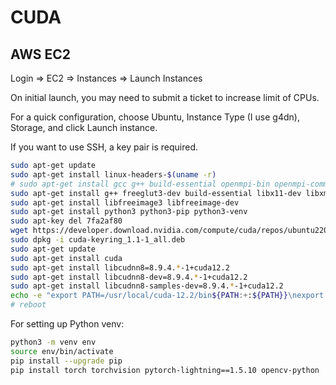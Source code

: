 # CUDA

## AWS EC2
Login => EC2 => Instances => Launch Instances

On initial launch, you may need to submit a ticket to increase limit of CPUs.

For a quick configuration, choose Ubuntu, Instance Type (I use g4dn), Storage, and click Launch instance.

If you want to use SSH, a key pair is required.
```bash
sudo apt-get update
sudo apt-get install linux-headers-$(uname -r)
# sudo apt-get install gcc g++ build-essential openmpi-bin openmpi-common libopenmpi-dev
sudo apt-get install g++ freeglut3-dev build-essential libx11-dev libxmu-dev libxi-dev libglu1-mesa libglu1-mesa-dev
sudo apt-get install libfreeimage3 libfreeimage-dev
sudo apt-get install python3 python3-pip python3-venv
sudo apt-key del 7fa2af80
wget https://developer.download.nvidia.com/compute/cuda/repos/ubuntu2204/x86_64/cuda-keyring_1.1-1_all.deb
sudo dpkg -i cuda-keyring_1.1-1_all.deb
sudo apt-get update
sudo apt-get install cuda
sudo apt-get install libcudnn8=8.9.4.*-1+cuda12.2
sudo apt-get install libcudnn8-dev=8.9.4.*-1+cuda12.2
sudo apt-get install libcudnn8-samples-dev=8.9.4.*-1+cuda12.2
echo -e "export PATH=/usr/local/cuda-12.2/bin${PATH:+:${PATH}}\nexport LD_LIBRARY_PATH=/usr/local/cuda-12.2/lib64${LD_LIBRARY_PATH:+:${LD_LIBRARY_PATH}}" >> ~/.bashrc && source ~/.bashrc
# reboot
```
For setting up Python venv:
```bash
python3 -m venv env
source env/bin/activate
pip install --upgrade pip
pip install torch torchvision pytorch-lightning==1.5.10 opencv-python
```
